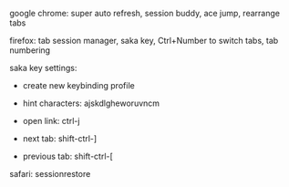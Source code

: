 google chrome: super auto refresh, session buddy, ace jump, rearrange tabs

firefox: tab session manager, saka key, Ctrl+Number to switch tabs, tab numbering

saka key settings:

- create new keybinding profile

- hint characters: ajskdlgheworuvncm

- open link: ctrl-j

- next tab: shift-ctrl-]

- previous tab: shift-ctrl-[

safari: sessionrestore
